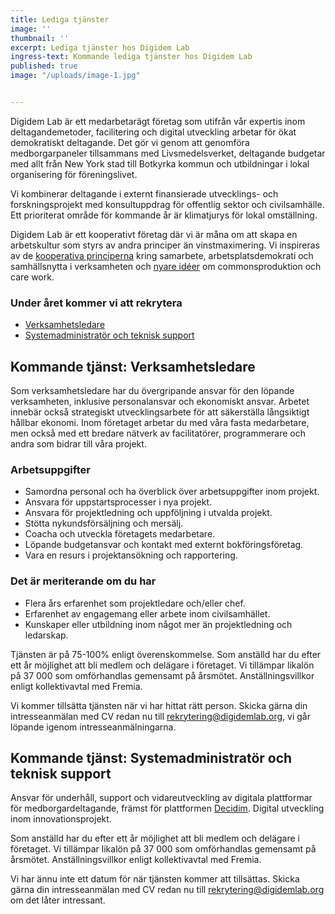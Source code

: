 ```yaml
---
title: Lediga tjänster
image: ''
thumbnail: ''
excerpt: Lediga tjänster hos Digidem Lab
ingress-text: Kommande lediga tjänster hos Digidem Lab
published: true
image: "/uploads/image-1.jpg"


---
```


Digidem Lab är ett medarbetarägt företag som utifrån vår expertis inom deltagandemetoder, facilitering och digital utveckling arbetar för ökat demokratiskt deltagande. Det gör vi genom att genomföra medborgarpaneler tillsammans med Livsmedelsverket, deltagande budgetar med allt från New York stad till Botkyrka kommun och utbildningar i lokal organisering för föreningslivet.

Vi kombinerar deltagande i externt finansierade utvecklings- och forskningsprojekt med konsultuppdrag för offentlig sektor och civilsamhälle. Ett prioriterat område för kommande år är klimatjurys för lokal omställning.

Digidem Lab är ett kooperativt företag där vi är måna om att skapa en arbetskultur som styrs av andra principer än vinstmaximering. Vi inspireras av de [kooperativa principerna](https://svenskkooperation.se/om-kooperation/de-sju-kooperativa-principerna-pa-svenska/) kring samarbete, arbetsplatsdemokrati och samhällsnytta i verksamheten och [nyare idéer](https://elements.disco.coop/) om commonsproduktion och care work.

### Under året kommer vi att rekrytera
* [Verksamhetsledare](#kommande-tjänst-verksamhetsledare)
* [Systemadministratör och teknisk support](#kommande-tjänst-systemadministratör-och-teknisk-support)

## Kommande tjänst: Verksamhetsledare

Som verksamhetsledare har du övergripande ansvar för den löpande verksamheten, inklusive personalansvar och ekonomiskt ansvar. Arbetet innebär också strategiskt utvecklingsarbete för att säkerställa långsiktigt hållbar ekonomi. Inom företaget arbetar du med våra fasta medarbetare, men också med ett bredare nätverk av facilitatörer, programmerare och andra som bidrar till våra projekt.

### Arbetsuppgifter
* Samordna personal och ha överblick över arbetsuppgifter inom projekt.
* Ansvara för uppstartsprocesser i nya projekt.
* Ansvara för projektledning och uppföljning i utvalda projekt.
* Stötta nykundsförsäljning och mersälj.
* Coacha och utveckla företagets medarbetare.
* Löpande budgetansvar och kontakt med externt bokföringsföretag.
* Vara en resurs i projektansökning och rapportering.

### Det är meriterande om du har
* Flera års erfarenhet som projektledare och/eller chef.
* Erfarenhet av engagemang eller arbete inom civilsamhället.
* Kunskaper eller utbildning inom något mer än projektledning och ledarskap.

Tjänsten är på 75-100% enligt överenskommelse. Som anställd har du efter ett år möjlighet att bli medlem och delägare i företaget. Vi tillämpar likalön på 37 000 som omförhandlas gemensamt på årsmötet. Anställningsvillkor enligt kollektivavtal med Fremia.

Vi kommer tillsätta tjänsten när vi har hittat rätt person. Skicka gärna din intresseanmälan med CV redan nu till <rekrytering@digidemlab.org>, vi går löpande igenom intresseanmälningarna.

## Kommande tjänst: Systemadministratör och teknisk support

Ansvar för underhåll, support och vidareutveckling av digitala plattformar för medborgardeltagande, främst för plattformen [Decidim](https://github.com/decidim/decidim). Digital utveckling inom innovationsprojekt.

Som anställd har du efter ett år möjlighet att bli medlem och delägare i företaget. Vi tillämpar likalön på 37 000 som omförhandlas gemensamt på årsmötet. Anställningsvillkor enligt kollektivavtal med Fremia.

Vi har ännu inte ett datum för när tjänsten kommer att tillsättas. Skicka gärna din intresseanmälan med CV redan nu till <rekrytering@digidemlab.org> om det låter intressant.
